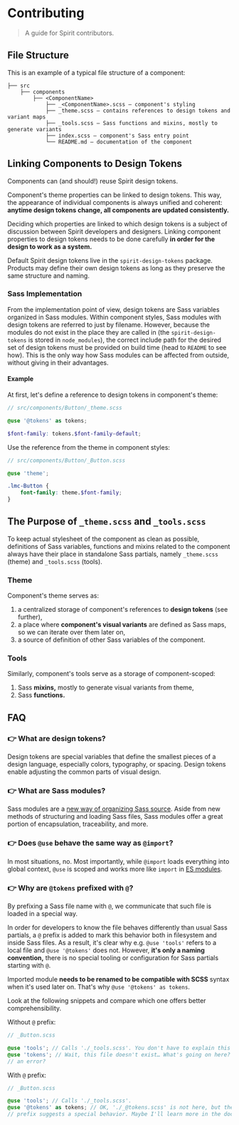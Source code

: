 # Contributing

> A guide for Spirit contributors.

## File Structure

This is an example of a typical file structure of a component:

```
├── src
    ├── components
        ├── <ComponentName>
            ├── _<ComponentName>.scss — component's styling
            ├── _theme.scss — contains references to design tokens and variant maps
            ├── _tools.scss — Sass functions and mixins, mostly to generate variants
            ├── index.scss — component's Sass entry point
            └── README.md — documentation of the component
```

## Linking Components to Design Tokens

Components can (and should!) reuse Spirit design tokens.

Component's theme properties can be linked to design tokens. This way, the
appearance of individual components is always unified and coherent: **anytime
design tokens change, all components are updated consistently.**

Deciding which properties are linked to which design tokens is a subject of
discussion between Spirit developers and designers. Linking component
properties to design tokens needs to be done carefully **in order for the design
to work as a system.**

Default Spirit design tokens live in the `spirit-design-tokens` package.
Products may define their own design tokens as long as they preserve the same
structure and naming.

### Sass Implementation

From the implementation point of view, design tokens are Sass variables
organized in Sass modules. Within component styles, Sass modules with design
tokens are referred to just by filename. However, because the modules do not
exist in the place they are called in (the `spirit-design-tokens` is stored in
`node_modules`), the correct include path for the desired set of design tokens
must be provided on build time (head to `README` to see how). This is the only
way how Sass modules can be affected from outside, without giving in their
advantages.

#### Example

At first, let's define a reference to design tokens in component's theme:

```scss
// src/components/Button/_theme.scss

@use '@tokens' as tokens;

$font-family: tokens.$font-family-default;
```

Use the reference from the theme in component styles:

```scss
// src/components/Button/_Button.scss

@use 'theme';

.lmc-Button {
    font-family: theme.$font-family;
}
```

## The Purpose of `_theme.scss` and `_tools.scss`

To keep actual stylesheet of the component as clean as possible, definitions of
Sass variables, functions and mixins related to the component always have their
place in standalone Sass partials, namely `_theme.scss` (theme) and
`_tools.scss` (tools).

### Theme

Component's theme serves as:

1. a centralized storage of component's references to **design tokens** (see
   further),
2. a place where **component's visual variants** are defined as Sass maps, so we
   can iterate over them later on,
3. a source of definition of other Sass variables of the component.

### Tools

Similarly, component's tools serve as a storage of component-scoped:

1. Sass **mixins,** mostly to generate visual variants from theme,
2. Sass **functions.**

## FAQ

### 👉 What are design tokens?

Design tokens are special variables that define the smallest pieces of a design
language, especially colors, typography, or spacing. Design tokens enable
adjusting the common parts of visual design.

### 👉 What are Sass modules?

Sass modules are a [new way of organizing Sass source][Sass modules]. Aside
from new methods of structuring and loading Sass files, Sass modules offer a
great portion of encapsulation, traceability, and more.

### 👉 Does `@use` behave the same way as `@import`?

In most situations, no. Most importantly, while `@import` loads everything into
global context, `@use` is scoped and works more like `import` in [ES modules].

### 👉 Why are `@tokens` prefixed with `@`?

By prefixing a Sass file name with `@`, we communicate that such file is loaded
in a special way.

In order for developers to know the file behaves differently than usual Sass
partials, a `@` prefix is added to mark this behavior both in filesystem and
inside Sass files. As a result, it's clear why e.g. `@use 'tools'` refers to
a local file and `@use '@tokens'` does not. However, **it's only a naming
convention,** there is no special tooling or configuration for Sass partials
starting with `@`.

Imported module **needs to be renamed to be compatible with SCSS** syntax
when it's used later on. That's why `@use '@tokens' as tokens`.

Look at the following snippets and compare which one offers better
comprehensibility.

Without `@` prefix:

```scss
// _Button.scss

@use 'tools'; // Calls './_tools.scss'. You don't have to explain this to me.
@use 'tokens'; // Wait, this file doesn't exist… What's going on here? Is it
// an error?
```

With `@` prefix:

```scss
// _Button.scss

@use 'tools'; // Calls './_tools.scss'.
@use '@tokens' as tokens; // OK, './_@tokens.scss' is not here, but the at-sign
// prefix suggests a special behavior. Maybe I'll learn more in the docs?
```

[Sass modules]: https://sass-lang.com/blog/the-module-system-is-launched
[ES modules]: https://developer.mozilla.org/en-US/docs/Web/JavaScript/Guide/Modules
